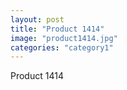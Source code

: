 ```yaml
---
layout: post
title: "Product 1414"
image: "product1414.jpg"
categories: "category1"
---
```

Product 1414
